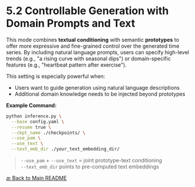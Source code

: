 # 5.2 Controllable Generation with Domain Prompts and Text

This mode combines **textual conditioning** with semantic **prototypes** to offer more expressive and fine-grained control over the generated time series. By including natural language prompts, users can specify high-level trends (e.g., "a rising curve with seasonal dips") or domain-specific features (e.g., "heartbeat pattern after exercise").

This setting is especially powerful when:
- Users want to guide generation using natural language descriptions
- Additional domain knowledge needs to be injected beyond prototypes

**Example Command:**

```bash
python inference.py \
  --base config.yaml \
  --resume true \
  --ckpt_name ./checkpoints/ \
  --use_pam \
  --use_text \
  --text_emb_dir ./your_text_embedding_dir/
```

> `--use_pam` + `--use_text` = joint prototype-text conditioning  
> `--text_emb_dir` points to pre-computed text embeddings  

[🔙 Back to Main README](https://github.com/microsoft/TimeCraft)
